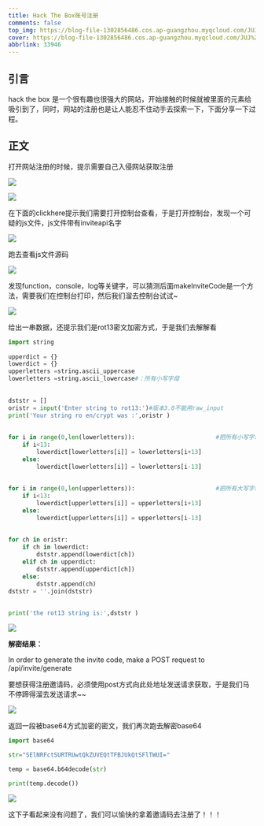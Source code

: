 ```yaml
---
title: Hack The Box账号注册
comments: false
top_img: https://blog-file-1302856486.cos.ap-guangzhou.myqcloud.com/JUJ%24%609FE%5D81%28%60B_%40RUAGDRB%20.png
cover: https://blog-file-1302856486.cos.ap-guangzhou.myqcloud.com/JUJ%24%609FE%5D81%28%60B_%40RUAGDRB%20.png
abbrlink: 33946
---
```

## 引言

hack the box 是一个很有趣也很强大的网站，开始接触的时候就被里面的元素给吸引到了，同时，网站的注册也是让人能忍不住动手去探索一下，下面分享一下过程。

## 正文

打开网站注册的时候，提示需要自己入侵网站获取注册

![](https://cdn.jsdelivr.net/gh/dota-st/blog_file@master/psc.png)

![](https://cdn.jsdelivr.net/gh/dota-st/blog_file@master/13.jpg)

在下面的clickhere提示我们需要打开控制台查看，于是打开控制台，发现一个可疑的js文件，js文件带有inviteapi名字

![](https://cdn.jsdelivr.net/gh/dota-st/blog_file@master/132165.png)

跑去查看js文件源码

![](https://cdn.jsdelivr.net/gh/dota-st/blog_file@master/894.png)

发现function，console，log等关键字，可以猜测后面makeInviteCode是一个方法，需要我们在控制台打印，然后我们溜去控制台试试~

![](https://cdn.jsdelivr.net/gh/dota-st/blog_file@master/165123.png)

给出一串数据，还提示我们是rot13密文加密方式，于是我们去解解看

```python
import string  
 
upperdict = {}  
lowerdict = {}  
upperletters =string.ascii_uppercase
lowerletters =string.ascii_lowercase#：所有小写字母
  
  
dststr = []  
oristr = input('Enter string to rot13:')#版本3.0不能用raw_input
print('Your string ro en/crypt was :',oristr ) 
  
  
for i in range(0,len(lowerletters)):                       #把所有小写字母转为rot13  
	if i<13:  
		lowerdict[lowerletters[i]] = lowerletters[i+13]  
	else:  
		lowerdict[lowerletters[i]] = lowerletters[i-13]  
  
  
for i in range(0,len(upperletters)):                       #把所有大写字母转为rot13  
	if i<13:  
		lowerdict[upperletters[i]] = upperletters[i+13]  
	else:  
		lowerdict[upperletters[i]] = upperletters[i-13]  
  
  
for ch in oristr:  
	if ch in lowerdict:  
		dststr.append(lowerdict[ch])  
	elif ch in upperdict:  
		dststr.append(upperdict[ch])  
	else:  
		dststr.append(ch)  
dststr = ''.join(dststr)  
  
  
print('the rot13 string is:',dststr ) 
```

![](https://cdn.jsdelivr.net/gh/dota-st/blog_file@master/sff2132.png)

**解密结果：**

In order to generate the invite code, make a POST request to /api/invite/generate

要想获得注册邀请码，必须使用post方式向此处地址发送请求获取，于是我们马不停蹄得溜去发送请求~~

![](https://cdn.jsdelivr.net/gh/dota-st/blog_file@master/1231321.png)

返回一段被base64方式加密的密文，我们再次跑去解密base64

```python
import base64

str="SElNRFctSURTRUwtQkZUVEQtTFBJUkQtSFlTWUI="

temp = base64.b64decode(str)

print(temp.decode())
```

![](https://cdn.jsdelivr.net/gh/dota-st/blog_file@master/12315131.png)

这下子看起来没有问题了，我们可以愉快的拿着邀请码去注册了！！！